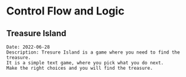 # Control Flow and Logic

## Treasure Island
    Date: 2022-06-28
    Description: Tresure Island is a game where you need to find the treasure. 
    It is a simple text game, where you pick what you do next. 
    Make the right choices and you will find the treasure.
